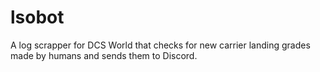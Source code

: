 # lsobot
A log scrapper for DCS World that checks for new carrier landing grades made by humans and sends them to Discord. 
